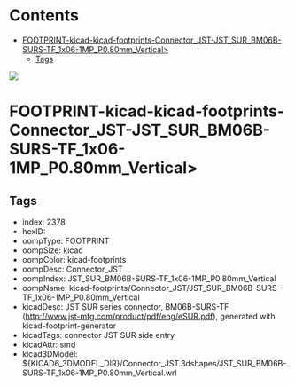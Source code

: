 



Contents
========

* [FOOTPRINT-kicad-kicad-footprints-Connector_JST-JST_SUR_BM06B-SURS-TF_1x06-1MP_P0.80mm_Vertical>](#footprint-kicad-kicad-footprints-connector_jst-jst_sur_bm06b-surs-tf_1x06-1mp_p080mm_vertical)
	* [Tags](#tags)
  
![][im]
# FOOTPRINT-kicad-kicad-footprints-Connector_JST-JST_SUR_BM06B-SURS-TF_1x06-1MP_P0.80mm_Vertical>

## Tags

- index: 2378
- hexID: 
- oompType: FOOTPRINT
- oompSize: kicad
- oompColor: kicad-footprints
- oompDesc: Connector_JST
- oompIndex: JST_SUR_BM06B-SURS-TF_1x06-1MP_P0.80mm_Vertical
- oompName: kicad-footprints/Connector_JST/JST_SUR_BM06B-SURS-TF_1x06-1MP_P0.80mm_Vertical
- kicadDesc: JST SUR series connector, BM06B-SURS-TF (http://www.jst-mfg.com/product/pdf/eng/eSUR.pdf), generated with kicad-footprint-generator
- kicadTags: connector JST SUR side entry
- kicadAttr: smd
- kicad3DModel: ${KICAD6_3DMODEL_DIR}/Connector_JST.3dshapes/JST_SUR_BM06B-SURS-TF_1x06-1MP_P0.80mm_Vertical.wrl



[im]: image.png
